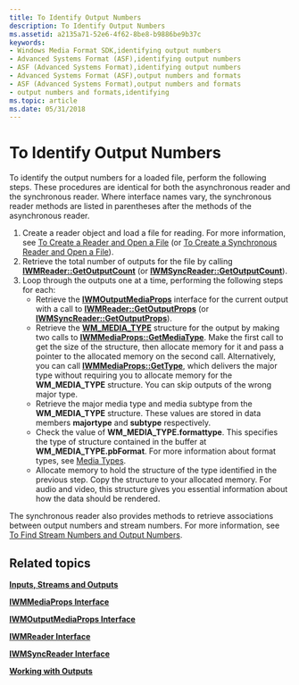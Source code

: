 ```yaml
---
title: To Identify Output Numbers
description: To Identify Output Numbers
ms.assetid: a2135a71-52e6-4f62-8be8-b9886be9b37c
keywords:
- Windows Media Format SDK,identifying output numbers
- Advanced Systems Format (ASF),identifying output numbers
- ASF (Advanced Systems Format),identifying output numbers
- Advanced Systems Format (ASF),output numbers and formats
- ASF (Advanced Systems Format),output numbers and formats
- output numbers and formats,identifying
ms.topic: article
ms.date: 05/31/2018
---
```


# To Identify Output Numbers

To identify the output numbers for a loaded file, perform the following steps. These procedures are identical for both the asynchronous reader and the synchronous reader. Where interface names vary, the synchronous reader methods are listed in parentheses after the methods of the asynchronous reader.

1.  Create a reader object and load a file for reading. For more information, see [To Create a Reader and Open a File](to-create-a-reader-and-open-a-file.md) (or [To Create a Synchronous Reader and Open a File](to-create-a-synchronous-reader-and-open-a-file.md)).
2.  Retrieve the total number of outputs for the file by calling [**IWMReader::GetOutputCount**](/previous-versions/windows/desktop/api/Wmsdkidl/nf-wmsdkidl-iwmreader-getoutputcount) (or [**IWMSyncReader::GetOutputCount**](/previous-versions/windows/desktop/api/Wmsdkidl/nf-wmsdkidl-iwmsyncreader-getoutputcount)).
3.  Loop through the outputs one at a time, performing the following steps for each:
    -   Retrieve the [**IWMOutputMediaProps**](/previous-versions/windows/desktop/api/wmsdkidl/nn-wmsdkidl-iwmoutputmediaprops) interface for the current output with a call to [**IWMReader::GetOutputProps**](/previous-versions/windows/desktop/api/Wmsdkidl/nf-wmsdkidl-iwmreader-getoutputprops) (or [**IWMSyncReader::GetOutputProps**](/previous-versions/windows/desktop/api/Wmsdkidl/nf-wmsdkidl-iwmsyncreader-getoutputprops)).
    -   Retrieve the [**WM\_MEDIA\_TYPE**](/previous-versions/windows/desktop/api/wmsdkidl/ns-wmsdkidl-wm_media_type) structure for the output by making two calls to [**IWMMediaProps::GetMediaType**](/previous-versions/windows/desktop/api/Wmsdkidl/nf-wmsdkidl-iwmmediaprops-getmediatype). Make the first call to get the size of the structure, then allocate memory for it and pass a pointer to the allocated memory on the second call. Alternatively, you can call [**IWMMediaProps::GetType**](/previous-versions/windows/desktop/api/Wmsdkidl/nf-wmsdkidl-iwmmediaprops-gettype), which delivers the major type without requiring you to allocate memory for the **WM\_MEDIA\_TYPE** structure. You can skip outputs of the wrong major type.
    -   Retrieve the major media type and media subtype from the **WM\_MEDIA\_TYPE** structure. These values are stored in data members **majortype** and **subtype** respectively.
    -   Check the value of **WM\_MEDIA\_TYPE.formattype**. This specifies the type of structure contained in the buffer at **WM\_MEDIA\_TYPE.pbFormat**. For more information about format types, see [Media Types](media-types.md).
    -   Allocate memory to hold the structure of the type identified in the previous step. Copy the structure to your allocated memory. For audio and video, this structure gives you essential information about how the data should be rendered.

The synchronous reader also provides methods to retrieve associations between output numbers and stream numbers. For more information, see [To Find Stream Numbers and Output Numbers](to-find-stream-numbers-and-output-numbers.md).

## Related topics

<dl> <dt>

[**Inputs, Streams and Outputs**](inputs-streams-and-outputs.md)
</dt> <dt>

[**IWMMediaProps Interface**](/previous-versions/windows/desktop/api/wmsdkidl/nn-wmsdkidl-iwmmediaprops)
</dt> <dt>

[**IWMOutputMediaProps Interface**](/previous-versions/windows/desktop/api/wmsdkidl/nn-wmsdkidl-iwmoutputmediaprops)
</dt> <dt>

[**IWMReader Interface**](/previous-versions/windows/desktop/api/wmsdkidl/nn-wmsdkidl-iwmreader)
</dt> <dt>

[**IWMSyncReader Interface**](/previous-versions/windows/desktop/api/wmsdkidl/nn-wmsdkidl-iwmsyncreader)
</dt> <dt>

[**Working with Outputs**](working-with-outputs.md)
</dt> </dl>

 

 




